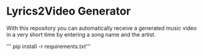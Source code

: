 # Lyrics2Video Generator

With this repository you can automatically receive a generated music video in a very short time by entering a song name and the artist.

''' pip install -r requirements.txt'''


